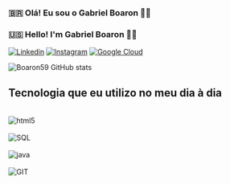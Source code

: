 ### 🇧🇷 Olá! Eu sou o Gabriel Boaron 👋🏽
### 🇺🇸 Hello! I'm Gabriel Boaron 👋🏽

[![Linkedin](https://img.shields.io/badge/LinkedIn-0077B5?style=for-the-badge&logo=linkedin&logoColor=white)](https://www.linkedin.com/in/gabriel-boaron-dalsas-resende/)
[![Instagram](https://img.shields.io/badge/Instagram-E4405F?style=for-the-badge&logo=instagram&logoColor=white)](https://www.instagram.com/gboaron_/)
[![Google Cloud](https://img.shields.io/badge/Google_Cloud-4285F4?style=for-the-badge&logo=google-cloud&logoColor=white)](https://www.linkedin.com/in/gabriel-boaron-dalsas-resende/)

![Boaron59 GitHub stats](https://github-readme-stats.vercel.app/api?username=Boaron59&show_icons=true&theme=radical)

## Tecnologia que eu utilizo no meu dia à dia

<div style="display: incline_block"><br/>
    <img align="center" alt="html5" src="https://img.shields.io/badge/HTML5-E34F26?style=for-the-badge&logo=html5&logoColor=white">
</div>
<div style="display: incline_block"><br/>
    <img align="center" alt="SQL" src="https://img.shields.io/badge/MySQL-00000F?style=for-the-badge&logo=mysql&logoColor=white">
</div>
<div style="display: incline_block"><br/>
    <img align="center" alt="java" src="https://img.shields.io/badge/Java-ED8B00?style=for-the-badge&logo=openjdk&logoColor=white">
</div>
<div style="display: incline_block"><br/>
    <img align="center" alt="GIT" src="https://img.shields.io/badge/GIT-E44C30?style=for-the-badge&logo=git&logoColor=white">
</div>

